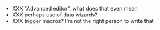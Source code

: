 * XXX "Advanced editor", what does that even mean
* XXX perhaps use of data wizards?
* XXX trigger macros? I'm not the right person to write that
